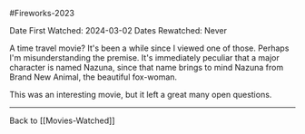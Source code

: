 #Fireworks-2023

Date First Watched:  2024-03-02
Dates Rewatched:  Never

A time travel movie?  It's been a while since I viewed one of those.  Perhaps I'm misunderstanding the premise.  It's immediately peculiar that a major character is named Nazuna, since that name brings to mind Nazuna from Brand New Animal, the beautiful fox-woman.

This was an interesting movie, but it left a great many open questions.

---
Back to [[Movies-Watched]]